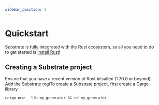 ```yaml
---
sidebar_position: 1
---
```


# Quickstart

Substrate is fully integrated with the Rust ecosystem, so all you need to do to get started is [install Rust](https://www.rust-lang.org/tools/install)!

## Creating a Substrate project

Ensure that you have a recent version of Rust intsalled (1.70.0 or beyond). Add the Substrate regiTo create a Substrate project, first create a Cargo library

```rust
cargo new --lib my_generator && cd my_generator
```
